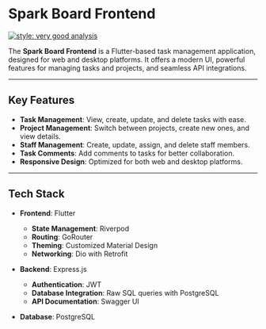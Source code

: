 # Spark Board Frontend

[![style: very good analysis](https://img.shields.io/badge/style-very_good_analysis-B22C89.svg)](https://pub.dev/packages/very_good_analysis)

The **Spark Board Frontend** is a Flutter-based task management application, designed for web and desktop platforms. It offers a modern UI, powerful features for managing tasks and projects, and seamless API integrations.

---

## Key Features

- **Task Management**: View, create, update, and delete tasks with ease.
- **Project Management**: Switch between projects, create new ones, and view details.
- **Staff Management**: Create, update, assign, and delete staff members.
- **Task Comments**: Add comments to tasks for better collaboration.
- **Responsive Design**: Optimized for both web and desktop platforms.

---

## **Tech Stack**

- **Frontend**: Flutter

  - **State Management**: Riverpod
  - **Routing**: GoRouter
  - **Theming**: Customized Material Design
  - **Networking**: Dio with Retrofit

- **Backend**: Express.js

  - **Authentication**: JWT
  - **Database Integration**: Raw SQL queries with PostgreSQL
  - **API Documentation**: Swagger UI

- **Database**: PostgreSQL

